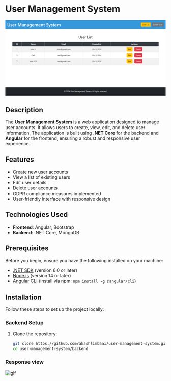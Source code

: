 # User Management System

![User Management System](https://github.com/akashlimbani/DOTNETAngularDemo/blob/main/Sources/DotNet-Angular-Demo-10-09-2024_05_36_PM.png) <!-- Replace with an image URL for your project -->

## Description

The **User Management System** is a web application designed to manage user accounts. It allows users to create, view, edit, and delete user information. The application is built using **.NET Core** for the backend and **Angular** for the frontend, ensuring a robust and responsive user experience.

## Features

- Create new user accounts
- View a list of existing users
- Edit user details
- Delete user accounts
- GDPR compliance measures implemented
- User-friendly interface with responsive design

## Technologies Used

- **Frontend**: Angular, Bootstrap
- **Backend**: .NET Core, MongoDB

## Prerequisites

Before you begin, ensure you have the following installed on your machine:

- [.NET SDK](https://dotnet.microsoft.com/download) (version 6.0 or later)
- [Node.js](https://nodejs.org/) (version 14 or later)
- [Angular CLI](https://angular.io/cli) (install via npm: `npm install -g @angular/cli`)

## Installation

Follow these steps to set up the project locally:

### Backend Setup

1. Clone the repository:

   ```bash
   git clone https://github.com/akashlimbani/user-management-system.git
   cd user-management-system/backend

### Response view

![gif](https://github.com/akashlimbani/DOTNETAngularDemo/blob/main/Sources/dotnetangulardemo-ezgif.com-video-to-gif-converter.gif)
